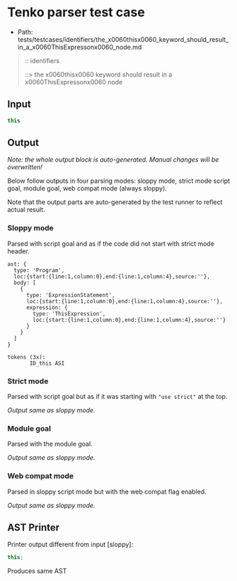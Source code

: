 # Tenko parser test case

- Path: tests/testcases/identifiers/the_x0060thisx0060_keyword_should_result_in_a_x0060ThisExpressonx0060_node.md

> :: identifiers
>
> ::> the x0060thisx0060 keyword should result in a x0060ThisExpressonx0060 node

## Input

`````js
this
`````

## Output

_Note: the whole output block is auto-generated. Manual changes will be overwritten!_

Below follow outputs in four parsing modes: sloppy mode, strict mode script goal, module goal, web compat mode (always sloppy).

Note that the output parts are auto-generated by the test runner to reflect actual result.

### Sloppy mode

Parsed with script goal and as if the code did not start with strict mode header.

`````
ast: {
  type: 'Program',
  loc:{start:{line:1,column:0},end:{line:1,column:4},source:''},
  body: [
    {
      type: 'ExpressionStatement',
      loc:{start:{line:1,column:0},end:{line:1,column:4},source:''},
      expression: {
        type: 'ThisExpression',
        loc:{start:{line:1,column:0},end:{line:1,column:4},source:''}
      }
    }
  ]
}

tokens (3x):
       ID_this ASI
`````

### Strict mode

Parsed with script goal but as if it was starting with `"use strict"` at the top.

_Output same as sloppy mode._

### Module goal

Parsed with the module goal.

_Output same as sloppy mode._

### Web compat mode

Parsed in sloppy script mode but with the web compat flag enabled.

_Output same as sloppy mode._

## AST Printer

Printer output different from input [sloppy]:

````js
this;
````

Produces same AST
